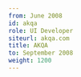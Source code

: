 ```yaml
---
from: June 2008
id: akqa
role: UI Developer
siteurl: akqa.com
title: AKQA
to: September 2008
weight: 1200
---
```

